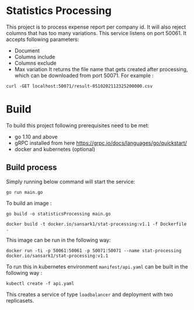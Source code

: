 # Statistics Processing
This project is to process expense report per company id. It will also reject columns that has too many variations. This service listens on port 50061. It accepts
following parameters:
- Document
- Columns include
- Columns exclude
- Max variation
It returns the file name that gets created after processing, which can be downloaded from port 50071. For example :

```
curl -GET localhost:50071/result-0510202112325200000.csv
```

# Build
To build this project following prerequisites need to be met:

- go 1.10 and above
- gRPC installed from here https://grpc.io/docs/languages/go/quickstart/
- docker and kubernetes (optional)

## Build process

Simply running below command will start the service:

```
go run main.go
```

To build an image : 
```
go build -o statisticsProcessing main.go

docker build -t docker.io/sansark1/stat-processing:v1.1 -f Dockerfile .
```
This image can be run in the following way:
```
docker run -ti -p 50061:50061 -p 50071:50071 --name stat-processing docker.io/sansark1/stat-processing:v1.1
```

To run this in kubernetes environment `manifest/api.yaml` can be built in the following way :
```
kubectl create -f api.yaml
```
This creates a service of type `loadbalancer` and deployment with two replicasets.
